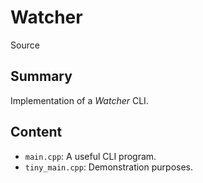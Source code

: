 # Watcher
 Source

## Summary

Implementation of a *Watcher* CLI.

## Content

- `main.cpp`: A useful CLI program.
- `tiny_main.cpp`: Demonstration purposes.
